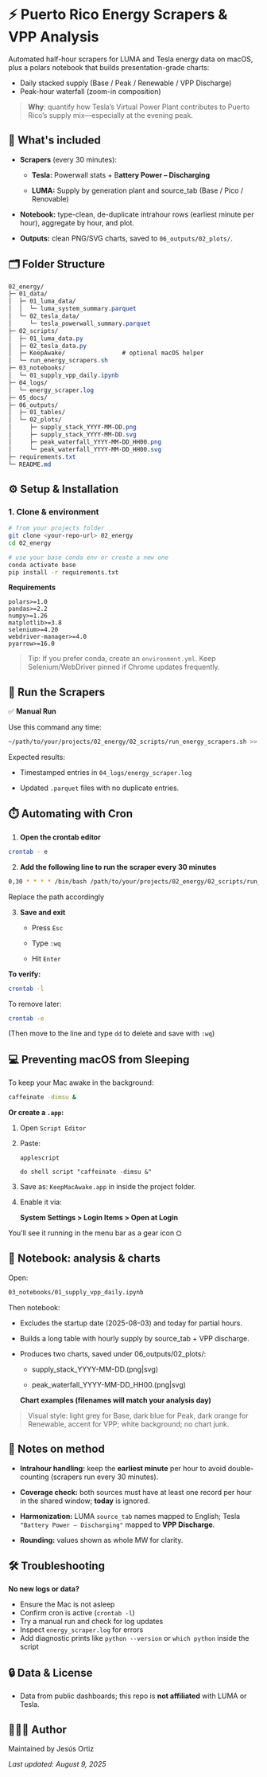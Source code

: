# ⚡ Puerto Rico Energy Scrapers & VPP Analysis

Automated half-hour scrapers for LUMA and Tesla energy data on macOS, plus a polars notebook that builds presentation-grade charts:
* Daily stacked supply (Base / Peak / Renewable / VPP Discharge)
* Peak-hour waterfall (zoom-in composition)

> **Why**: quantify how Tesla’s Virtual Power Plant contributes to Puerto Rico’s supply mix—especially at the evening peak.

## 📄 What's included

* **Scrapers** (every 30 minutes):

    * **Tesla:** Powerwall stats + B**attery Power – Discharging**

    * **LUMA:** Supply by generation plant and source_tab (Base / Pico / Renovable)

* **Notebook:** type-clean, de-duplicate intrahour rows (earliest minute per hour), aggregate by hour, and plot.

* **Outputs:** clean PNG/SVG charts, saved to `06_outputs/02_plots/`.

## 🗂️ Folder Structure

```css
02_energy/
├─ 01_data/
│  ├─ 01_luma_data/
│  │  └─ luma_system_summary.parquet
│  └─ 02_tesla_data/
│     └─ tesla_powerwall_summary.parquet
├─ 02_scripts/
│  ├─ 01_luma_data.py
│  ├─ 02_tesla_data.py
│  ├─ KeepAwake/                # optional macOS helper
│  └─ run_energy_scrapers.sh
├─ 03_notebooks/
│  └─ 01_supply_vpp_daily.ipynb
├─ 04_logs/
│  └─ energy_scraper.log
├─ 05_docs/
├─ 06_outputs/
│  ├─ 01_tables/
│  └─ 02_plots/
│     ├─ supply_stack_YYYY-MM-DD.png
│     ├─ supply_stack_YYYY-MM-DD.svg
│     ├─ peak_waterfall_YYYY-MM-DD_HH00.png
│     └─ peak_waterfall_YYYY-MM-DD_HH00.svg
├─ requirements.txt
└─ README.md
```

## ⚙️ Setup & Installation

### 1. Clone & environment

```bash 
# from your projects folder
git clone <your-repo-url> 02_energy
cd 02_energy

# use your base conda env or create a new one
conda activate base
pip install -r requirements.txt
```

**Requirements**
```shell
polars>=1.0
pandas>=2.2
numpy>=1.26
matplotlib>=3.8
selenium>=4.20
webdriver-manager>=4.0
pyarrow>=16.0
```

> Tip: If you prefer conda, create an `environment.yml`. Keep Selenium/WebDriver pinned if Chrome updates frequently.

## 🚀 Run the Scrapers

✅ **Manual Run**

Use this command any time:

```bash
~/path/to/your/projects/02_energy/02_scripts/run_energy_scrapers.sh >> ~/path/to/your/projects/02_energy/04_logs/energy_scraper.log 2>&1
```

Expected results:
* Timestamped entries in `04_logs/energy_scraper.log`

* Updated `.parquet` files with no duplicate entries.

## ⏱️ Automating with Cron

1. **Open the crontab editor**
```bash
crontab - e
```

2. **Add the following line to run the scraper every 30 minutes**
```bash
0,30 * * * * /bin/bash /path/to/your/projects/02_energy/02_scripts/run_energy_scrapers.sh >> /path/to/your/projects/02_energy/04_logs/energy_scraper.log 2>&1
```
Replace the path accordingly

3. **Save and exit**
    
    * Press `Esc`

    * Type `:wq`

    * Hit `Enter`

**To verify:**
```bash
crontab -l
```

To remove later:
```bash
crontab -e
```

(Then move to the line and type `dd` to delete and save with `:wq`)

## 💻 Preventing macOS from Sleeping 

To keep your Mac awake in the background:
```bash
caffeinate -dimsu &
```

**Or create a `.app`:**

1. Open `Script Editor`

2. Paste: 
    ```
    applescript
    
    do shell script "caffeinate -dimsu &"
    ```

3. Save as: `KeepMacAwake.app` in inside the project folder.

4. Enable it via:  

    **System Settings > Login Items > Open at Login**

You’ll see it running in the menu bar as a  gear icon ⛭

## 📓 Notebook: analysis & charts
Open:
```bash
03_notebooks/01_supply_vpp_daily.ipynb
```
Then notebook:
* Excludes the startup date (2025-08-03) and today for partial hours.

* Builds a long table with hourly supply by source_tab + VPP discharge.

* Produces two charts, saved under 06_outputs/02_plots/:

    * supply_stack_YYYY-MM-DD.(png|svg)

    * peak_waterfall_YYYY-MM-DD_HH00.(png|svg)

    **Chart examples (filenames will match your analysis day)**

> Visual style: light grey for Base, dark blue for Peak, dark orange for Renewable, accent for VPP; white background; no chart junk.

## 📝 Notes on method
* **Intrahour handling:** keep the **earliest minute** per hour to avoid double-counting (scrapers run every 30 minutes).

* **Coverage check:** both sources must have at least one record per hour in the shared window; **today** is ignored.

* **Harmonization:** LUMA `source_tab` names mapped to English; Tesla `"Battery Power – Discharging"` mapped to **VPP Discharge**.

* **Rounding:** values shown as whole MW for clarity.

## 🛠️ Troubleshooting

**No new logs or data?**
* Ensure the Mac is not asleep
* Confirm cron is active (`crontab -l`)
* Try a manual run and check for log updates
* Inspect `energy_scraper.log` for errors
* Add diagnostic prints like `python --version` or `which python` inside the script

## 🔒 Data & License
* Data from public dashboards; this repo is **not affiliated** with LUMA or Tesla.

## 👨🏽‍💻 Author
Maintained by Jesús Ortiz

*Last updated: August 9, 2025*